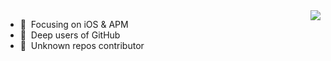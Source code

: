 <img align="right" src="https://github-readme-stats.vercel.app/api?username=Lobster-King&show_icons=true&icon_color=CE1D2D&text_color=718096&bg_color=ffffff&hide_title=true" />



- :basketball:&nbsp; Focusing on iOS & APM
- :basketball:&nbsp; Deep users of GitHub
- :basketball:&nbsp; Unknown repos contributor

